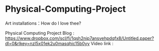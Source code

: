 # Physical-Computing-Project
Art installations：How do I love thee?


Physical Computing Project Blog : https://www.dropbox.com/scl/fi/1qsh2nip7ansvehpdqfx8/Untitled.paper?dl=0&rlkey=nzl5x01ek2u0masqhic15b0yy
Video link : 
